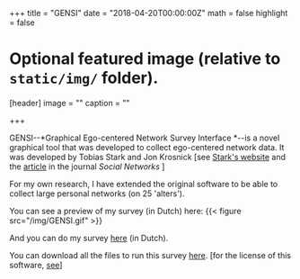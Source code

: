 +++
title = "GENSI"
date = "2018-04-20T00:00:00Z"
math = false
highlight = false

# Optional featured image (relative to `static/img/` folder).
[header]
image = ""
caption = ""

+++

GENSI--*Graphical Ego-centered Network Survey Interface *--is a novel graphical tool that was developed to collect ego-centered network data. It was developed by Tobias Stark and Jon Krosnick [see [Stark's website](http://www.tobiasstark.nl/GENSI/GENSI.htm) and the [article](https://www.sciencedirect.com/science/article/pii/S0378873316300284) in the journal *Social Networks* ] 

For my own research, I have extended the original software to be able to collect large personal networks (on 25 'alters').

You can see a preview of my survey (in Dutch) here:
{{< figure src="/img/GENSI.gif" >}}


And you can do my survey [here](http://stulp.gmw.rug.nl/phptmp/survey.php) (in Dutch).

You can download all the files to run this survey [here](pdf/GENSI_Stulp_Social_Networks_and_Fertility.zip). [for the license of this software, [see](http://www.tobiasstark.nl/GENSI/GENSI.htm)]
